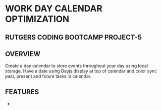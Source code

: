 # WORK DAY CALENDAR OPTIMIZATION 

## RUTGERS CODING BOOTCAMP PROJECT-5

## OVERVIEW 
Create a day calendar to store events throughout your day using local storage. Have a date using Dayjs display at top of calendar and color sync past, present and future tasks in calendar.

## FEATURES
-